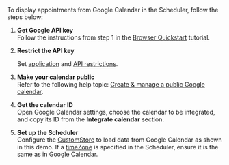 To display appointments from Google Calendar in the Scheduler, follow the steps below:

1. **Get Google API key**   
    Follow the instructions from step 1 in the <a href="https://developers.google.com/calendar/quickstart/js" target="_blank">Browser Quickstart</a> tutorial.

1. **Restrict the API key**  
  
    Set <a href="https://developers.google.com/maps/api-key-best-practices#application_restriction" target="_blank">application</a> and <a href="https://developers.google.com/maps/api-key-best-practices#api_restriction" target="_blank">API restrictions</a>.

1. **Make your calendar public**    
    Refer to the following help topic: <a href="https://support.google.com/calendar/answer/37083?hl=en" target="_blank">Create & manage a public Google calendar</a>.

1. **Get the calendar ID**    
    Open Google Calendar settings, choose the calendar to be integrated, and copy its ID from the **Integrate calendar** section.

1. **Set up the Scheduler**    
    Configure the [CustomStore](/Documentation/ApiReference/Data_Layer/CustomStore/) to load data from Google Calendar as shown in this demo. If a [timeZone](/Documentation/ApiReference/UI_Widgets/dxScheduler/Configuration/#timeZone) is specified in the Scheduler, ensure it is the same as in Google Calendar. 